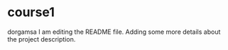 # course1
dorgamsa
I am editing the README file. Adding some more details about the project description.
